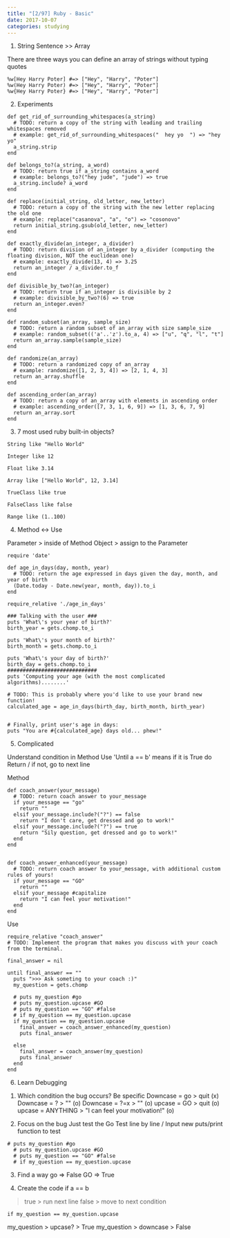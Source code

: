 ```yaml
---
title: "[2/97] Ruby - Basic"
date: 2017-10-07 
categories: studying
---
```



1. String Sentence >> Array

There are three ways you can define an array of strings without typing quotes

```
%w[Hey Harry Poter] #=> ["Hey", "Harry", "Poter"]
%w(Hey Harry Poter) #=> ["Hey", "Harry", "Poter"]
%w{Hey Harry Poter} #=> ["Hey", "Harry", "Poter"]
```


2. Experiments

```
def get_rid_of_surrounding_whitespaces(a_string)
  # TODO: return a copy of the string with leading and trailing whitespaces removed
  # example: get_rid_of_surrounding_whitespaces("  hey yo  ") => "hey yo"
  a_string.strip
end

def belongs_to?(a_string, a_word)
  # TODO: return true if a_string contains a_word
  # example: belongs_to?("hey jude", "jude") => true
  a_string.include? a_word
end

def replace(initial_string, old_letter, new_letter)
  # TODO: return a copy of the string with the new letter replacing the old one
  # example: replace("casanova", "a", "o") => "cosonovo"
  return initial_string.gsub(old_letter, new_letter)
end

def exactly_divide(an_integer, a_divider)
  # TODO: return division of an_integer by a_divider (computing the floating division, NOT the euclidean one)
  # example: exactly_divide(13, 4) => 3.25
  return an_integer / a_divider.to_f
end

def divisible_by_two?(an_integer)
  # TODO: return true if an_integer is divisible by 2
  # example: divisible_by_two?(6) => true
  return an_integer.even?
end

def random_subset(an_array, sample_size)
  # TODO: return a random subset of an_array with size sample_size
  # example: random_subset(('a'..'z').to_a, 4) => ["u", "q", "l", "t"]
  return an_array.sample(sample_size)
end

def randomize(an_array)
  # TODO: return a randomized copy of an_array
  # example: randomize([1, 2, 3, 4]) => [2, 1, 4, 3]
  return an_array.shuffle
end

def ascending_order(an_array)
  # TODO: return a copy of an_array with elements in ascending order
  # example: ascending_order([7, 3, 1, 6, 9]) => [1, 3, 6, 7, 9]
  return an_array.sort
end
```



3. 7 most used ruby built-in objects?
```
String like "Hello World"

Integer like 12

Float like 3.14

Array like ["Hello World", 12, 3.14]

TrueClass like true

FalseClass like false

Range like (1..100)
```


4. Method <-> Use 

Parameter > inside of Method 
Object > assign to the Parameter 

```
require 'date'

def age_in_days(day, month, year)
  # TODO: return the age expressed in days given the day, month, and year of birth
  (Date.today - Date.new(year, month, day)).to_i
end
```

```
require_relative './age_in_days'

### Talking with the user ###
puts 'What\'s your year of birth?'
birth_year = gets.chomp.to_i

puts 'What\'s your month of birth?'
birth_month = gets.chomp.to_i

puts 'What\'s your day of birth?'
birth_day = gets.chomp.to_i
#############################
puts 'Computing your age (with the most complicated algorithms)........'

# TODO: This is probably where you'd like to use your brand new function!
calculated_age = age_in_days(birth_day, birth_month, birth_year)


# Finally, print user's age in days:
puts "You are #{calculated_age} days old... phew!"
```



5. Complicated

Understand 
condition in Method 
Use 'Until a == b' means if it is True do Return / if not, go to next line


Method 

```
def coach_answer(your_message)
  # TODO: return coach answer to your_message
  if your_message == "go"
    return ""
  elsif your_message.include?("?") == false
    return "I don't care, get dressed and go to work!"
  elsif your_message.include?("?") == true
    return "Sily question, get dressed and go to work!"
  end
end


def coach_answer_enhanced(your_message)
  # TODO: return coach answer to your_message, with additional custom rules of yours!
  if your_message == "GO"
    return ""
  elsif your_message #capitalize
    return "I can feel your motivation!"
  end
end
```

Use 

```
require_relative "coach_answer"
# TODO: Implement the program that makes you discuss with your coach from the terminal.

final_answer = nil

until final_answer == ""
  puts ">>> Ask someting to your coach :)"
  my_question = gets.chomp

  # puts my_question #go
  # puts my_question.upcase #GO
  # puts my_question == "GO" #false
  # if my_question == my_question.upcase
  if my_question == my_question.upcase
    final_answer = coach_answer_enhanced(my_question)
    puts final_answer

  else
    final_answer = coach_answer(my_question)
    puts final_answer
  end
end
```


6. Learn Debugging

1) Which condition the bug occurs? 
Be specific
  Downcase = go > quit (x)
  Downcase = ? > "" (o)
  Downcase = ?=x > "" (o)
  upcase = GO > quit (o)
  upcase = ANYTHING > "I can feel your motivation!" (o)
  
2) Focus on the bug 
Just test the Go
Test line by line / Input new puts/print function to test
```
# puts my_question #go
  # puts my_question.upcase #GO
  # puts my_question == "GO" #false
  # if my_question == my_question.upcase
 ```

3) Find a way
go => False
GO => True

4) Create the code
if a == b
> true > run next line
> false > move to next condition

```
if my_question == my_question.upcase
```
my_question > upcase? > True
my_question > downcase > False
